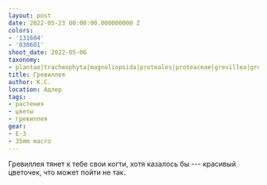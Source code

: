 ```yaml
---
layout: post
date: 2022-05-23 00:00:00.000000000 Z
colors:
- '131604'
- '030601'
shoot_date: 2022-05-06
taxonomy:
- plantae|tracheophyta|magnoliopsida|proteales|proteaceae|grevillea|grevillea juniperina
title: Гревиллея
author: К.С.
location: Адлер
tags:
- растения
- цветы
- гревиллея
gear:
- E-3
- 35mm macro
---
```

Гревиллея тянет к тебе свои когти, хотя казалось бы --- красивый цветочек, что может пойти не так.
